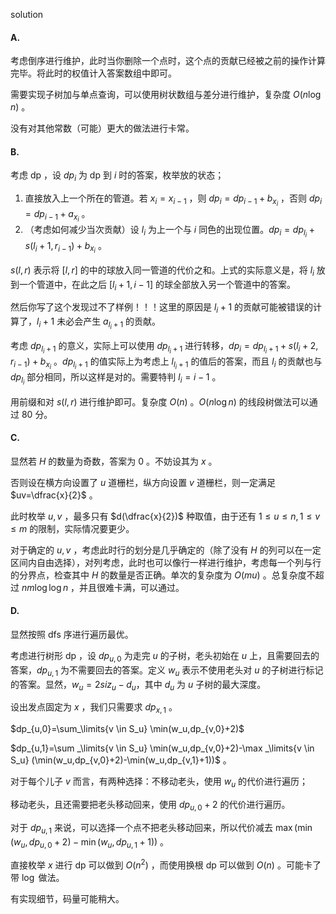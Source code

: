 solution

#### A.

考虑倒序进行维护，此时当你删除一个点时，这个点的贡献已经被之前的操作计算完毕。将此时的权值计入答案数组中即可。

需要实现子树加与单点查询，可以使用树状数组与差分进行维护，复杂度 $O(n \log n)$ 。

没有对其他常数（可能）更大的做法进行卡常。

#### B.

考虑 dp ，设 $dp_i$ 为 dp 到 $i$ 时的答案，枚举放的状态；

1. 直接放入上一个所在的管道。若 $x_i=x_{i-1}$ ，则 $dp_i=dp_{i-1}+b_{x_i}$ ，否则 $dp_i=dp_{i-1}+a_{x_i}$ 。
2. （考虑如何减少当次贡献）设 $l_i$ 为上一个与 $i$ 同色的出现位置。$dp_i=dp_{l_i}+s(l_{i}+1,r_{i-1})+b_{x_i}$ 。

$s(l,r)$ 表示将 $[l,r]$ 的中的球放入同一管道的代价之和。上式的实际意义是，将 $l_{i}$ 放到一个管道中，在此之后 $[l_i+1,i-1]$ 的球全部放入另一个管道中的答案。

然后你写了这个发现过不了样例！！！这里的原因是 $l_{i}+1$ 的贡献可能被错误的计算了，$l_{i}+1$ 未必会产生 $a_{l_i+1}$ 的贡献。

考虑 $dp_{l_i+1}$ 的意义，实际上可以使用 $dp_{l_i+1}$ 进行转移，$dp_i=dp_{l_i+1}+s(l_{i}+2,r_{i-1})+b_{x_i}$ 。$dp_{l_i+1}$ 的值实际上为考虑上 $l_{l_i+1}$ 的值后的答案，而且 $l_i$ 的贡献也与 $dp_{l_i}$ 部分相同，所以这样是对的。需要特判 $l_i=i-1$ 。

用前缀和对 $s(l,r)$ 进行维护即可。复杂度 $O(n)$ 。$O(n\log n)$ 的线段树做法可以通过 $80$ 分。

#### C.

显然若 $H$ 的数量为奇数，答案为 $0$ 。不妨设其为 $x$ 。

否则设在横方向设置了 $u$ 道栅栏，纵方向设置 $v$ 道栅栏，则一定满足 $uv=\dfrac{x}{2}$ 。

此时枚举 $u,v$ ，最多只有 $d(\dfrac{x}{2})$ 种取值，由于还有 $1\le u \le n,1 \le v \le m$ 的限制，实际情况要更少。

对于确定的 $u,v$ ，考虑此时行的划分是几乎确定的（除了没有 $H$ 的列可以在一定区间内自由选择），对列考虑，此时也可以像行一样进行维护，考虑每一个列与行的分界点，检查其中 $H$ 的数量是否正确。单次的复杂度为 $O(mu)$ 。总复杂度不超过 $nm \log \log n$ ，并且很难卡满，可以通过。

#### D.

显然按照 dfs 序进行遍历最优。

考虑进行树形 dp ，设 $dp_{u,0}$ 为走完 $u$ 的子树，老头初始在 $u$ 上，且需要回去的答案，$dp_{u,1}$ 为不需要回去的答案。定义 $w_u$ 表示不使用老头对 $u$ 的子树进行标记的答案。显然，$w_u=2 siz_u-d_u$，其中 $d_u$ 为 $u$ 子树的最大深度。

设出发点固定为 $x$ ，我们只需要求 $dp_{x,1}$ 。

$dp_{u,0}=\sum_\limits{v \in S_u} \min(w_u,dp_{v,0}+2)$

$dp_{u,1}=\sum _\limits{v \in S_u} \min(w_u,dp_{v,0}+2)-\max _\limits{v \in S_u} (\min(w_u,dp_{v,0}+2)-\min(w_u,dp_{v,1}+1))$ 。

对于每个儿子 $v$ 而言，有两种选择：不移动老头，使用 $w_u$ 的代价进行遍历；

移动老头，且还需要把老头移动回来，使用 $dp_{u,0}+2$ 的代价进行遍历。

对于 $dp_{u,1}$ 来说，可以选择一个点不把老头移动回来，所以代价减去 $\max(\min(w_u,dp_{u,0}+2)-\min(w_u,dp_{u,1}+1))$ 。

直接枚举 $x$ 进行 dp 可以做到 $O(n^2)$ ，而使用换根 dp 可以做到 $O(n)$ 。可能卡了带 $\log$ 做法。

有实现细节，码量可能稍大。

